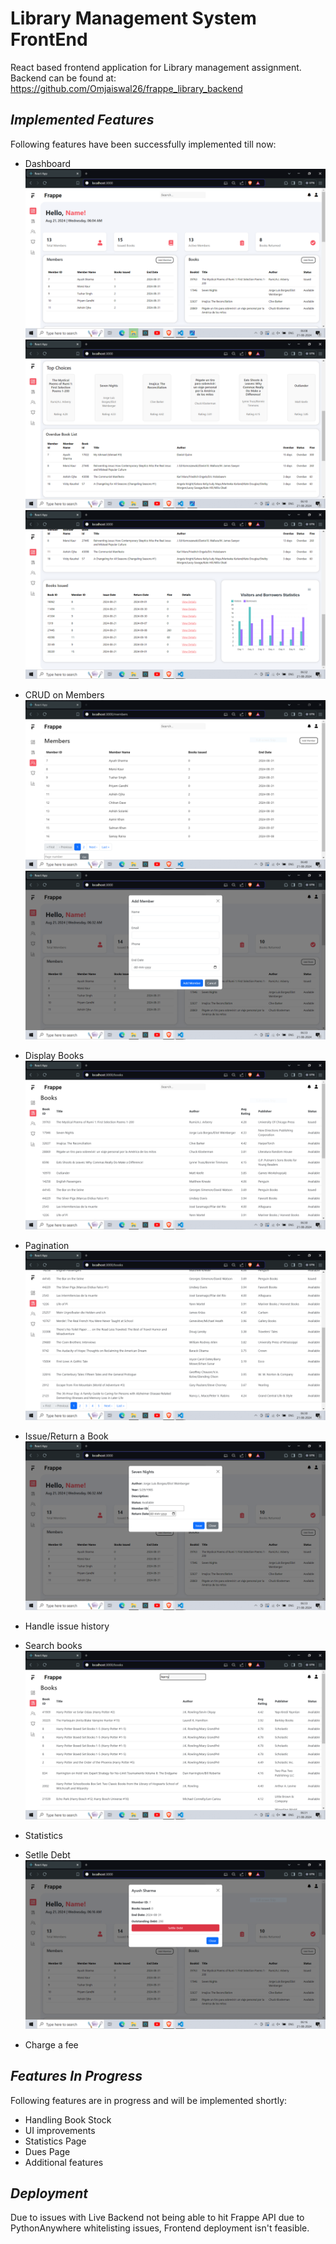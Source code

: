 # **Library Management System FrontEnd**

React based frontend application for Library management assignment.  
Backend can be found at: https://github.com/Omjaiswal26/frappe_library_backend

## *Implemented Features*

Following features have been successfully implemented till now:
-   Dashboard
    ![Dashboard1](images/dashboard1.PNG)
    ![Dashboard2](images/TopChoices.PNG)
    ![Dashboard3](images/statistics.PNG)

-   CRUD on Members
    ![MembersPage](images/Members.PNG)
    ![AddMember](images/dashboard_add_member.PNG)

-   Display Books
    ![Books](images/books.PNG)
-   Pagination
    ![BooksPaginations](images/books_with_pagination.PNG)
-   Issue/Return a Book
    ![DashboardIssueBook](images/dashboard_issue_book.PNG)
-   Handle issue history
-   Search books
    ![BooksSearch](images/books_search.PNG)
-   Statistics
-   Setlle Debt
    ![SettleDebt](images/settle_debt.PNG)
-   Charge a fee

## *Features In Progress*

Following features are in progress and will be implemented shortly:
-   Handling Book Stock
-   UI improvements
-   Statistics Page
-   Dues Page
-   Additional features

## *Deployment*

Due to issues with Live Backend not being able to hit Frappe API due to PythonAnywhere whitelisting issues, Frontend deployment isn't feasible.
